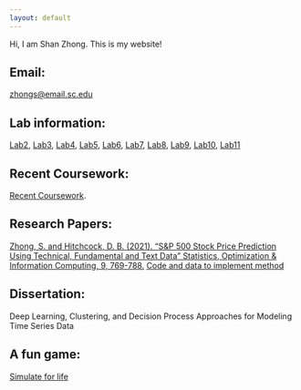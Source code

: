 ```yaml
---
layout: default
---
```


Hi, I am Shan Zhong. This is my website!

## Email:

zhongs@email.sc.edu

## Lab information:
[Lab2](https://github.com/Shanlearning/Stat201/tree/master/Lab2), 
[Lab3](https://github.com/Shanlearning/Stat201/tree/master/Lab3), 
[Lab4](https://github.com/Shanlearning/Stat201/tree/master/Lab4), 
[Lab5](https://github.com/Shanlearning/Stat201/tree/master/Lab5),
[Lab6](https://github.com/Shanlearning/Stat201/tree/master/Lab6), 
[Lab7](https://github.com/Shanlearning/Stat201/tree/master/Lab7),
[Lab8](https://github.com/Shanlearning/Stat201/tree/master/Lab8), 
[Lab9](https://github.com/Shanlearning/Stat201/tree/master/Lab9),
[Lab10](https://github.com/Shanlearning/Stat201/tree/master/Lab10), 
[Lab11](https://github.com/Shanlearning/Stat201/tree/master/Lab11)

## Recent Coursework:
[Recent Coursework](https://github.com/Shanlearning/past-coursework#past-coursework).

## Research Papers:
[Zhong, S. and Hitchcock, D. B. (2021). “S&P 500 Stock Price Prediction Using Technical, Fundamental and Text Data” Statistics, Optimization & Information Computing, 9, 769-788.](http://www.iapress.org/index.php/soic/article/view/1362) [Code and data to implement method](https://github.com/Shanlearning/SP-500-Stock-Prediction)

## Dissertation:

Deep Learning, Clustering, and Decision Process Approaches for Modeling Time Series Data

## A fun game:
[Simulate for life](https://shanlearning.github.io/lifeRestart/view/index.html)

